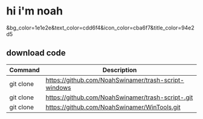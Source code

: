 # hi i'm noah
&bg_color=1e1e2e&text_color=cdd6f4&icon_color=cba6f7&title_color=94e2d5
## download code

| Command | Description |
| --- | --- |
| git clone | https://github.com/NoahSwinamer/trash-script-windows |
| git clone | https://github.com/NoahSwinamer/trash-script-.git |
| git clone | https://github.com/NoahSwinamer/WinTools.git |
